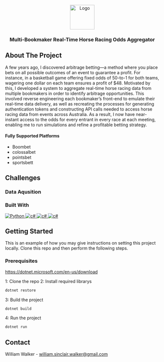 <br />
<div align="center">
  <a href="https://shorturl.at/kwkso">
    <img src="images/logo.png" alt="Logo" width="80" height="80">
  </a>
  <h3 align="center">Multi-Bookmaker Real-Time Horse Racing Odds Aggregator</h3>
</div>

## About The Project
A few years ago, I discovered arbitrage betting—a method where you place bets on all possible outcomes of an event to guarantee a profit. For instance, in a basketball game offering fixed odds of 50-to-1 for both teams, wagering one dollar on each team ensures a profit of $48. Motivated by this, I developed a system to aggregate real-time horse racing data from multiple bookmakers in order to identify arbitrage opportunities. This involved reverse engineering each bookmaker’s front-end to emulate their real-time data delivery, as well as recreating the processes for generating authentication tokens and constructing API calls needed to access horse racing data from events across Australia. As a result, I now have near-instant access to the odds for every entrant in every race at each meeting, enabling me to run simulations and refine a profitable betting strategy.

#### Fully Supported Platforms
- Boombet
- colossalbet
- pointsbet
- sportsbett

## Challenges
### Data Aqusition


### Built With

<a href="https://www.python.org/">
  <img src="https://img.shields.io/badge/Python-3776AB?style=for-the-badge&logo=python&logoColor=white" alt="Python">
</a>
<a href="">
  <img src="https://img.shields.io/badge/c%23-%23239120.svg?style=for-the-badge&logo=csharp&logoColor=white" alt="c#">
</a>
<a href="">
  <img src="https://img.shields.io/badge/docker-%230db7ed.svg?style=for-the-badge&logo=docker&logoColor=white" alt="c#">
</a>
<a href="">
  <img src="https://img.shields.io/badge/PowerShell-%235391FE.svg?style=for-the-badge&logo=powershell&logoColor=white" alt="c#">
</a>

## Getting Started
This is an example of how you may give instructions on setting this project locally. Clone this repo and then perform the following steps. 

### Prerequisites

https://dotnet.microsoft.com/en-us/download

1: Clone the repo
2: Install required librarys
  ```sh
  dotnet restore
  ```
3: Build the project
  ```sh
  dotnet build
  ```
4: Run the project
  ```sh
  dotnet run
  ```

## Contact
William Walker - william.sinclair.walker@gmail.com



